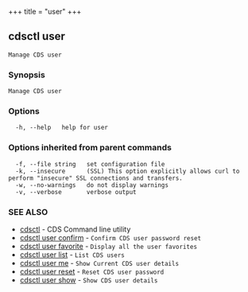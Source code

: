 +++
title = "user"
+++
## cdsctl user

`Manage CDS user`

### Synopsis

`Manage CDS user`

### Options

```
  -h, --help   help for user
```

### Options inherited from parent commands

```
  -f, --file string   set configuration file
  -k, --insecure      (SSL) This option explicitly allows curl to perform "insecure" SSL connections and transfers.
  -w, --no-warnings   do not display warnings
  -v, --verbose       verbose output
```

### SEE ALSO

* [cdsctl](/cli/cdsctl/cdsctl/)	 - CDS Command line utility
* [cdsctl user confirm](/cli/cdsctl/user/confirm/)	 - `Confirm CDS user password reset`
* [cdsctl user favorite](/cli/cdsctl/user/favorite/)	 - `Display all the user favorites`
* [cdsctl user list](/cli/cdsctl/user/list/)	 - `List CDS users`
* [cdsctl user me](/cli/cdsctl/user/me/)	 - `Show Current CDS user details`
* [cdsctl user reset](/cli/cdsctl/user/reset/)	 - `Reset CDS user password`
* [cdsctl user show](/cli/cdsctl/user/show/)	 - `Show CDS user details`

